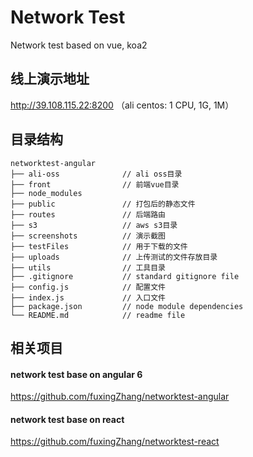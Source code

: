 # Network Test
Network test based on vue, koa2

## 线上演示地址  
http://39.108.115.22:8200  （ali centos: 1 CPU, 1G, 1M）

## 目录结构  
```  
networktest-angular
├── ali-oss              // ali oss目录
├── front                // 前端vue目录
├── node_modules         
├── public               // 打包后的静态文件
├── routes               // 后端路由
├── s3                   // aws s3目录
├── screenshots          // 演示截图
├── testFiles            // 用于下载的文件
├── uploads              // 上传测试的文件存放目录
├── utils                // 工具目录
├── .gitignore           // standard gitignore file
├── config.js            // 配置文件
├── index.js             // 入口文件
├── package.json         // node module dependencies
└── README.md            // readme file
```  

## 相关项目  
#### network test base on angular 6  
https://github.com/fuxingZhang/networktest-angular  

#### network test base on react  
https://github.com/fuxingZhang/networktest-react  
